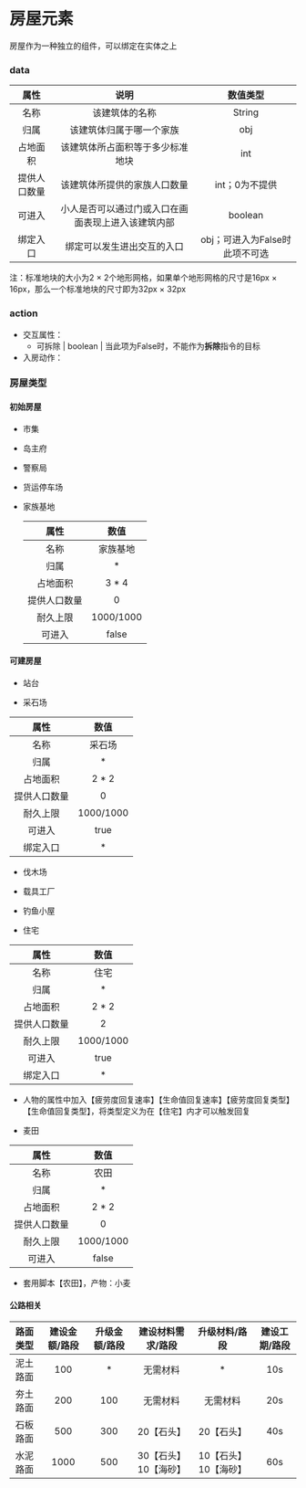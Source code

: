 # 房屋元素

房屋作为一种独立的组件，可以绑定在实体之上

### data


|     属性     |                        说明                        |            数值类型            |
| :----------: | :------------------------------------------------: | :----------------------------: |
|     名称     |                   该建筑体的名称                   |             String             |
|     归属     |              该建筑体归属于哪一个家族              |              obj               |
|   占地面积   |          该建筑体所占面积等于多少标准地块          |              int               |
| 提供人口数量 |            该建筑体所提供的家族人口数量            |         int；0为不提供         |
|    可进入    | 小人是否可以通过门或入口在画面表现上进入该建筑内部 |            boolean             |
|   绑定入口   |             绑定可以发生进出交互的入口             | obj；可进入为False时此项不可选 |

注：标准地块的大小为2 × 2个地形网格，如果单个地形网格的尺寸是16px × 16px，那么一个标准地块的尺寸即为32px × 32px<a id=jianzhudikuai></a>



### action

- 交互属性：
  - 可拆除 | boolean | 当此项为False时，不能作为**拆除**指令的目标
- 入房动作：



### 房屋类型

#### 初始房屋

- 市集

- 岛主府

- 警察局

- 货运停车场

- 家族基地

  |     属性     |   数值    |
  | :----------: | :-------: |
  |     名称     | 家族基地  |
  |     归属     |     *     |
  |   占地面积   |   3 * 4   |
  | 提供人口数量 |     0     |
  |   耐久上限   | 1000/1000 |
  |    可进入    |   false   |


#### 可建房屋

- 站台

- 采石场


|     属性     |   数值    |
| :----------: | :-------: |
|     名称     |  采石场   |
|     归属     |     *     |
|   占地面积   |   2 * 2   |
| 提供人口数量 |     0     |
|   耐久上限   | 1000/1000 |
|    可进入    |   true    |
|   绑定入口   |     *     |

- 伐木场

- 载具工厂

- 钓鱼小屋

- 住宅


|     属性     |   数值    |
| :----------: | :-------: |
|     名称     |   住宅    |
|     归属     |     *     |
|   占地面积   |   2 * 2   |
| 提供人口数量 |     2     |
|   耐久上限   | 1000/1000 |
|    可进入    |   true    |
|   绑定入口   |     *     |

  - 人物的属性中加入【疲劳度回复速率】【生命值回复速率】【疲劳度回复类型】【生命值回复类型】，将类型定义为在【住宅】内才可以触发回复

- 麦田


|     属性     |   数值    |
| :----------: | :-------: |
|     名称     |   农田    |
|     归属     |     *     |
|   占地面积   |   2 * 2   |
| 提供人口数量 |     0     |
|   耐久上限   | 1000/1000 |
|    可进入    |   false   |

  - 套用脚本【农田】，产物：小麦

#### 公路相关


| 路面类型 | 建设金额/路段 | 升级金额/路段 |  建设材料需求/路段   |    升级材料/路段     | 建设工期/路段 |
| :------: | :-----------: | :-----------: | :------------------: | :------------------: | :-----------: |
| 泥土路面 |      100      |       *       |       无需材料       |          *           |      10s      |
| 夯土路面 |      200      |      100      |       无需材料       |       无需材料       |      20s      |
| 石板路面 |      500      |      300      |      20【石头】      |      20【石头】      |      40s      |
| 水泥路面 |     1000      |      500      | 30【石头】10【海砂】 | 10【石头】10【海砂】 |      60s      |





